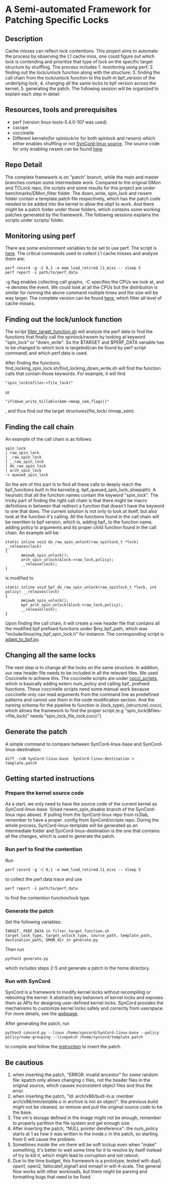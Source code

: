 # A Semi-automated Framework for Patching Specific Locks
## Description
Cache misses can reflect lock contentions. This project aims to automate the process by observing the L1 cache miss, one could figure out which lock is contending and prioritize that type of lock on the specific target structure by shuffling. The process includes 1. monitoring using perf; 2. finding out the lock/unlock function along with the structure; 3. finding the call chain from the lock/unlock function to the built-in bpf_version of the underlying lock; 4. changing all the same locks to bpf version across the kernel; 5. generating the patch. The following session will be organized to explain each step in detail

## Resources, tools and prerequisites
* perf (version linux-tools-5.4.0-107 was used)
* cscope
* coccinelle
* Different kernels(for spinlock/or for both spinlock and rwsem) which either enables shuffling or not [SynCord-linux source](https://github.com/SeverinaZheng/SynCord-linux/tree/main). The source code for only enabling rwsem can be found [here](https://github.com/rs3lab/TCLocks/tree/shfllock/src/kernel/linux-5.14.16)

## Repo Detail
The complete framework is on "patch" branch, while the main and master branches contain some intermediate work. Compared to the original DMon and TCLock repo, the scripts and some results for this project are under benchmarks/DMon_filter folder. The down_write, spin_lock and rwsem folder contain a template.patch file respectively, which has the patch code needed to be added into the kernel to allow the ebpf to work. And there might be a patch folder under those folders, which contains some working patches generated by the framework. The following sessions explains the scripts under scripts/ folder.

## Monitoring using perf
There are some environment variables to be set to use perf. The script is [here](https://github.com/SeverinaZheng/DMon-TCLock/blob/patch/benchmarks/DMon_filter/scripts/setenv.sh). The critical commands used to collect L1 cache misses and analyze them are:
```
perf record -g -C 0,1 -e mem_load_retired.l1_miss -- sleep 5
perf report -i path/to/perf_data
```
-g flag enables collecting call graphs, -C specifies the CPUs we look at, and -e denotes the event. We could look at all the CPUs but the distribution is similar for running the above command multiple times and the size will be way larger. The complete version can be found [here](https://github.com/efeslab/DMon-AE/blob/main/test-case/run.sh), which filter all level of cache misses.

## Finding out the lock/unlock function
The script [filter_target_function.sh](https://github.com/SeverinaZheng/DMon-TCLock/blob/patch/benchmarks/DMon_filter/scripts/filter_target_function.sh) will analyze the perf data to find the functions that finally call the spinlock/rwsem by looking at keyword "spin_lock" or "down_write". So the $TARGET and $PERF_DATA variable has to be changed to which lock is targeted(can be found by perf script command) and which perf.data is used.

After finding the functions, find_locking_spin_lock.sh/find_locking_down_write.sh will find the function calls that contain those keywords. For example, it will find 
```
"spin_lock(&files->file_lock)"
```
or
```
"if(down_write_killable(&mm->mmap_sem,flags))"
```
, and thus find out the target structures(file_lock/ mmap_sem).

## Finding the call chain
An example of the call chain is as follows:
```
spin_lock
| raw_spin_lock
| _raw_spin_lock
| __raw_spin_lock
| do_raw_spin_lock
| arch_spin_lock
-> queued_spin_lock
```
So the aim of this part is to find all these calls to deeply reach the bpf_functions built in the kernel(e.g. bpf_queued_spin_lock_slowpath). A heuristic that all the function names contain the keyword "spin_lock". The tricky part of finding the right call chain is that there might be macro definitions in between that redirect a function that doesn't have the keyword to one that does. The current solution is not only to look at itself, but also look at the function it's calling. All the functions found in the call chain will be rewritten to bpf version, which is, adding bpf_ to the function name, adding policy to arguments and its proper child function found in the call chain. An example will be:
```
static inline void do_raw_spin_unlock(raw_spinlock_t *lock) __releases(lock)
{
       mmiowb_spin_unlock();
       arch_spin_unlock(&lock->raw_lock,policy);
       __release(lock);
}
```
is modified to
```
static inline void bpf_do_raw_spin_unlock(raw_spinlock_t *lock, int policy) __releases(lock)
{
       mmiowb_spin_unlock();
       bpf_arch_spin_unlock(&lock->raw_lock,policy);
       __release(lock);
}

```

Upon finding the call chain, it will create a new header file that contains all the modified bpf prefixed functions under $my_bpf_path, which was "include/linux/my_bpf_spin_lock.h" for instance. The corresponding script is [adapt_to_bpf.py](https://github.com/SeverinaZheng/DMon-TCLock/blob/patch/benchmarks/DMon_filter/scripts/adapt_to_bpf.py).

## Changing all the same locks
The next step is to change all the locks on the same structure. In addition, our new header file needs to be included in all the relevant files. We used Coccinelle to achieve this. The coccinelle scripts are under [cocci_scripts](https://github.com/SeverinaZheng/DMon-TCLock/tree/patch/benchmarks/DMon_filter/scripts/cocci_scripts), which is basically adding extern num_policy and calling bpf_ prefixed functions. These coccinelle scripts need some manual work because coccinelle only can read arguments from the command line as predefined patterns and cannot use them in the code modification section. And the naming schema for the pipeline to function is {lock_type}_{structure}.cocci, which allows the framework to find the proper script.(e.g "spin_lock(&files->file_lock)" needs "spin_lock_file_lock.cocci")

## Generate the patch
A simple command to compare between SynCord-linux-base and SynCord-linux-destination:
```
diff -ruN SynCord-linux-base  SynCord-linux-destination > template.patch
```

## Getting started instructions
### Prepare the kernel source code
As a start, we only need to have the source code of the current kernel as SynCord-linux-base. (Used rwsem_spin_disable branch of the SynCord-linux repo above). If pulling from the SynCord-linux repo from rs3lab, remember to have a proper .config from SynCord/scripts repo. During the whole process, SynCord-linux-template will be generated as an intermediate folder and SynCord-linux-destination is the one that contains all the changes, which is used to generate the patch. 

### Run perf to find the contention
Run 
```
perf record -g -C 0,1 -e mem_load_retired.l1_miss -- sleep 5
```
to collect the perf.data trace and use 
```
perf report -i path/to/perf_data
```
to find the contention function/lock type.

### Generate the patch
Set the following variables:
```
TARGET, PERF_DATA in filter_target_function.sh
target_lock_type, target_unlock_type, source_path, template_path, destination_path, DMON_dir in generate.py
```
Then run 
```
python3 generate.py
```
which includes steps 2-5 and generate a patch in the home directory.

### Run with SynCord 
SynCord is a framework to modify kernel locks without recompiling or rebooting the kernel. It abstracts key behaviors of kernel locks and exposes them as APIs for designing user-defined kernel locks. SynCord provides the mechanisms to customize kernel locks safely and correctly from userspace. For more details, see the [webpage](https://rs3lab.github.io/SynCord/).

After generating the patch, run
```
python3 concord.py --linux /home/syncord/SynCord-linux-base --policy policy/numa-grouping --livepatch /home/syncord/template.patch
```
to compile and follow the [instruction](https://rs3lab.github.io/SynCord/docs/artifact.html) to insert the patch.


## Be cautious
1. when inserting the patch, "ERROR: invalid ancestor" for some random file: kpatch only allows changing c files, not the header files in the original source, which causes inconsistent object files and thus the error.
2. when inserting the patch, "ld: arch/x86/built-in.a: member arch/x86/mm/extable.o in archive is not an object": the previous build might not be cleaned, so remove and pull the original source code to be the base.
3. The vm's storage defined in the image might not be enough, remember to properly partition the file system and get enough size.
4. After inserting the patch, "NULL pointer dereference": the num_policy starts at 1 as how it was written in the inode.c in the patch, so starting from 0 will cause the problem.
5. Sometimes inside the vm there will be soft lockup even when "make" something, it's better to wait some time for it to resolve by itself instead of try to kill it, which might lead to corruption and not reboot.
6. Due to the time budget, this framework is a prototype, tested with dup1, open1, open2, fallocate1,signal1 and mmap1 in will-it-scale. The general flow works with other workloads, but there might be parsing and formatting bugs that need to be fixed.

